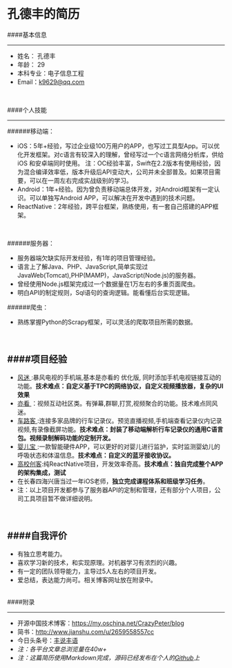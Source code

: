 # 孔德丰的简历

####基本信息

-------


* 姓名： 孔德丰
* 年龄： 29
* 本科专业：电子信息工程
* Email：k9629@qq.com
<br>

####个人技能

-------

######移动端：
* iOS：5年+经验，写过企业级100万用户的APP，也写过工具型App。可以优化开发框架。对c语言有较深入的理解，曾经写过一个c语言网络分析库，供给iOS 和安卓端同时使用。
    注：OC经验丰富，Swift在2.2版本有使用经验，因为混合编译效率低，版本升级后API变动大，公司并未全部普及。如果项目需要，可以在一周左右完成实战级别的学习。
* Android：1年+经验。因为曾负责移动端总体开发，对Android框架有一定认识。可以单独写Android APP，可以解决在开发中遇到的技术问题。
* ReactNative：2年经验，跨平台框架，熟练使用，有一套自己搭建的APP框架。
<br>

######服务器：
* 服务器端欠缺实际开发经验，有1年的项目管理经验。
* 语言上了解Java、PHP、JavaScript,简单实现过JavaWeb(Tomcat),PHP(MAMP)，JavaScript(Node.js)的服务器。
* 曾经使用Node.js框架完成过一个数据量在1万左右的多重页面爬虫。
* 明白API的制定规则，Sql语句的查询逻辑。能看懂后台实现逻辑。

######爬虫：
* 熟练掌握Python的Scrapy框架，可以灵活的爬取项目所需的数据。

<br>

####项目经验
-------

* [ 风迷 ](http://www.fengmi.tv/):暴风电视的手机端,基本是亦看的  优化版, 同时添加手机电视链接互动的功能。**技术难点：自定义基于TPC的网络协议，自定义视频播放器，复杂的UI效果**
* [ 亦看 ](https://baike.baidu.com/item/%E4%BA%A6%E7%9C%8B/16850911?fr=aladdin)：视频互动社区类。有弹幕,群聊,打赏,视频聚合的功能。技术难点同风迷。
* [ 车路客 ](http://www.yxdown.com/iossoft/306558.html):连接多家品牌的行车记录仪。预览直播视频,手机端查看记录仪内记录视频,有录像截屏功能。**技术难点：封装了移动端解析行车记录仪的通用C语言包。视频录制解码功能的定制开发。**
* [ 婴儿宝 ](https://baike.baidu.com/item/%E5%A9%B4%E5%84%BF%E4%BF%9D/20303158?fr=aladdin):一款智能硬件APP，可以更好的对婴儿进行监护，实时监测婴幼儿的呼吸状态和体温信息。**技术难点：自定义的蓝牙接收协议。**
* [高校创客](https://www.pgyer.com/5XoU):纯ReactNative项目，开发效率奇高。**技术难点：独自完成整个APP的架构集成，测试**
* 在长春四海兴唐当过一年iOS老师，**独立完成课程体系和班级学习任务**。
* 注：以上项目开发都参与了服务器API的定制和管理，还有部分个人项目，公司工具项目暂不做详细说明。

<br>

####自我评价
-------
* 有独立思考能力。
* 喜欢学习新的技术，和实现原理。对机器学习有浓烈的兴趣。
* 有一定的团队领导能力，主导过5人左右的项目开发。
* 爱总结，表达能力尚可。相关博客网址放在附录中。

<br>
####附录

-------
* 开源中国技术博客：https://my.oschina.net/CrazyPeter/blog
* 简书：http://www.jianshu.com/u/2659558557cc
* 今日头条号：[丰说丰语](http://m.toutiao.com/profile/56321594308/?&tt_from=mobile_qq&utm_source=mobile_qq&utm_medium=toutiao_ios&utm_campaign=client_share)
* *注：各平台文章总浏览量在40w+*
* *注：这篇简历使用Markdown完成，源码已经发布在个人的[Github](https://github.com/CrazyPeter/Who_I_AM)上*






